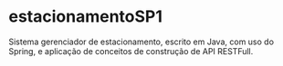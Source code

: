 # estacionamentoSP1
Sistema gerenciador de estacionamento, escrito em Java, com uso do Spring, e aplicação de conceitos de construção de API RESTFull.

